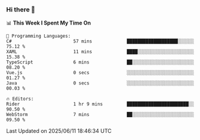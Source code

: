 ### Hi there 👋

<!--
**asdf12303116/asdf12303116** is a ✨ _special_ ✨ repository because its `README.md` (this file) appears on your GitHub profile.

Here are some ideas to get you started:

- 🔭 I’m currently working on ...
- 🌱 I’m currently learning ...
- 👯 I’m looking to collaborate on ...
- 🤔 I’m looking for help with ...
- 💬 Ask me about ...
- 📫 How to reach me: ...
- 😄 Pronouns: ...
- ⚡ Fun fact: ...
-->

<!--START_SECTION:waka-->
📊 **This Week I Spent My Time On** 

```text
💬 Programming Languages: 
C#                       57 mins             ███████████████████░░░░░░   75.12 % 
XAML                     11 mins             ████░░░░░░░░░░░░░░░░░░░░░   15.38 % 
TypeScript               6 mins              ██░░░░░░░░░░░░░░░░░░░░░░░   08.20 % 
Vue.js                   0 secs              ░░░░░░░░░░░░░░░░░░░░░░░░░   01.27 % 
Java                     0 secs              ░░░░░░░░░░░░░░░░░░░░░░░░░   00.03 % 

🔥 Editors: 
Rider                    1 hr 9 mins         ███████████████████████░░   90.50 % 
WebStorm                 7 mins              ██░░░░░░░░░░░░░░░░░░░░░░░   09.50 % 
```


 Last Updated on 2025/06/11 18:46:34 UTC
<!--END_SECTION:waka-->
